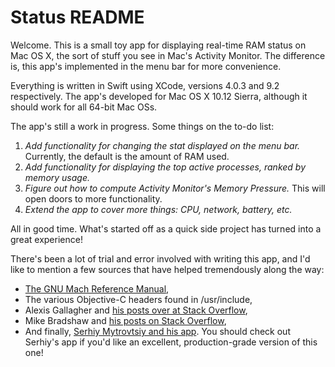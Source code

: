 # Status README

Welcome.  This is a small toy app for displaying real-time RAM status on Mac OS X, the sort of stuff you see in Mac's Activity Monitor.  The difference is, this app's implemented in the menu bar for more convenience.

Everything is written in Swift using XCode, versions 4.0.3 and 9.2 respectively.  The app's developed for Mac OS X 10.12 Sierra, although it should work for all 64-bit Mac OSs.

The app's still a work in progress.  Some things on the to-do list:
  1) *Add functionality for changing the stat displayed on the menu bar.*  Currently, the default is the amount of RAM used.
  2) *Add functionality for displaying the top active processes, ranked by memory usage.*
  3) *Figure out how to compute Activity Monitor's Memory Pressure.*  This will open doors to more functionality.
  4) *Extend the app to cover more things: CPU, network, battery, etc.*
  
All in good time.  What's started off as a quick side project has turned into a great experience!

There's been a lot of trial and error involved with writing this app, and I'd like to mention a few sources that have helped tremendously along the way:
  - [The GNU Mach Reference Manual](https://www.gnu.org/software/hurd/gnumach-doc/index.html),
  - The various Objective-C headers found in /usr/include,
  - Alexis Gallagher and [his posts over at Stack Overflow](https://stackoverflow.com/users/577888/algal),
  - Mike Bradshaw and [his posts on Stack Overflow](https://stackoverflow.com/users/475228/bmike),
  - And finally, [Serhiy Mytrovtsiy and his app](https://github.com/exelban/stats).  You should check out Serhiy's app if you'd like an excellent, production-grade version of this one!
